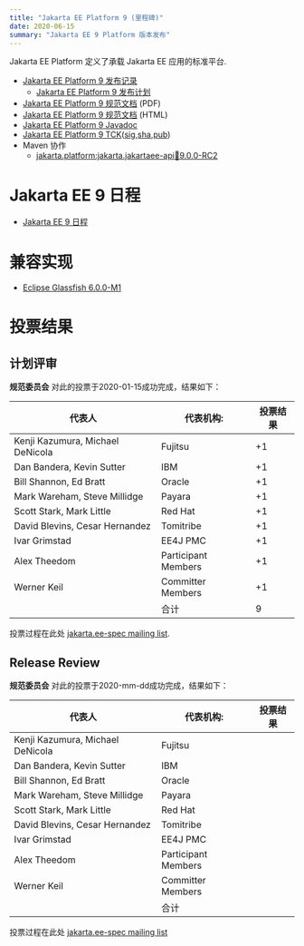 ```yaml
---
title: "Jakarta EE Platform 9 (里程碑)"
date: 2020-06-15
summary: "Jakarta EE 9 Platform 版本发布"
---
```

Jakarta EE Platform 定义了承载 Jakarta EE 应用的标准平台.

* [Jakarta EE Platform 9 发布记录](https://projects.eclipse.org/projects/ee4j.jakartaee-platform/releases/9)
  * [Jakarta EE Platform 9 发布计划](https://eclipse-ee4j.github.io/jakartaee-platform/jakartaee9/JakartaEE9ReleasePlan)
* [Jakarta EE Platform 9 规范文档](./platform-spec-9-SNAPSHOT.pdf) (PDF)
* [Jakarta EE Platform 9 规范文档](./platform-spec-9-SNAPSHOT.html) (HTML)
* [Jakarta EE Platform 9 Javadoc](./apidocs)
* [Jakarta EE Platform 9 TCK](https://download.eclipse.org/ee4j/jakartaee-tck/jakartaee9/milestones/jakartaeetck-9.0.0-M1.zip)([sig](),[sha](),[pub]())
* Maven 协作
  * [jakarta.platform:jakarta.jakartaee-api:jar:9.0.0-RC2](https://search.maven.org/artifact/jakarta.platform/jakarta.jakartaee-api/9.0.0-RC2/jar)

# Jakarta EE 9 日程
* [Jakarta EE 9 日程](https://eclipse-ee4j.github.io/jakartaee-platform/jakartaee9/JakartaEE9#jakarta-ee-9-schedule)

# 兼容实现
* [Eclipse Glassfish 6.0.0-M1](https://www.eclipse.org/downloads/download.php?file=/ee4j/glassfish/glassfish-6.0.0-M1.zip)

# 投票结果

## 计划评审

**规范委员会** 对此的投票于2020-01-15成功完成，结果如下：

| 代表人                                 | 代表机构: | 投票结果 |
|------------------------------------------------|---------------------|------|
| Kenji Kazumura, Michael DeNicola               | Fujitsu             | +1   |
| Dan Bandera, Kevin Sutter                      | IBM                 | +1   |
| Bill Shannon, Ed Bratt                         | Oracle              | +1   |
| Mark Wareham, Steve Millidge                   | Payara              | +1   |
| Scott Stark, Mark Little                       | Red Hat             | +1   |
| David Blevins, Cesar Hernandez                 | Tomitribe           | +1   |
| Ivar Grimstad                                  | EE4J PMC            | +1   |
| Alex Theedom                                   | Participant Members | +1   |
| Werner Keil                                    | Committer Members   | +1   |
|                                                | 合计               |  9   |

投票过程在此处 [jakarta.ee-spec mailing list](https://www.eclipse.org/lists/jakarta.ee-spec/msg00574.html).

## Release Review

**规范委员会** 对此的投票于2020-mm-dd成功完成，结果如下：

| 代表人                                 | 代表机构: | 投票结果 |
|------------------------------------------------|---------------------|------|
| Kenji Kazumura, Michael DeNicola               | Fujitsu             |      |
| Dan Bandera, Kevin Sutter                      | IBM                 |      |
| Bill Shannon, Ed Bratt                         | Oracle              |      |
| Mark Wareham, Steve Millidge                   | Payara              |      |
| Scott Stark, Mark Little                       | Red Hat             |      |
| David Blevins, Cesar Hernandez                 | Tomitribe           |      |
| Ivar Grimstad                                  | EE4J PMC            |      |
| Alex Theedom                                   | Participant Members |      |
| Werner Keil                                    | Committer Members   |      |
|                                                | 合计               |      |

投票过程在此处 [jakarta.ee-spec mailing list]()
